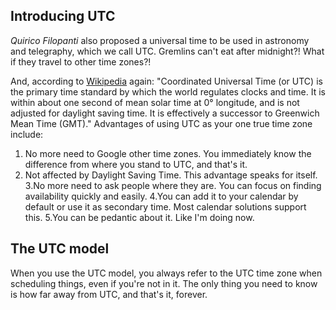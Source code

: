## Introducing UTC

*Quirico Filopanti* also proposed a universal time to be used in astronomy and telegraphy, which we call UTC.
Gremlins can't eat after midnight?! What if they travel to other time zones?!

And, according to  [Wikipedia](https://en.wikipedia.org/wiki/Coordinated_Universal_Time)  again:
"Coordinated Universal Time (or UTC) is the primary time standard by which the world regulates clocks and time. It is within about one second of mean solar time at 0° longitude, and is not adjusted for daylight saving time. 
It is effectively a successor to Greenwich Mean Time (GMT)."
Advantages of using UTC as your one true time zone include:

1. No more need to Google other time zones. You immediately know the difference from where you stand to UTC, and that's it.
2.	Not affected by Daylight Saving Time. This advantage speaks for itself.
3.No more need to ask people where they are. You can focus on finding availability quickly and easily.
4.You can add it to your calendar by default or use it as secondary time. Most calendar solutions support this.
5.You can be pedantic about it. Like I'm doing now.

## The UTC model

When you use the UTC model, you always refer to the UTC time zone when scheduling things, even if you're not in it. The only thing you need to know is how far away from UTC, and that's it, forever.
